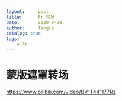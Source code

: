 ```yaml
---
layout:     post
title:      Pr 转场
date:       2020-8-30
author:     Tangle
catalog: true
tags:
    - Pr
---
```


# 蒙版遮罩转场

https://www.bilibili.com/video/BV1T441177Rz
